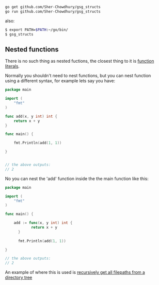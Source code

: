```bash
go get github.com/Sher-Chowdhury/gsg_structs
go run github.com/Sher-Chowdhury/gsg_structs
```

also: 

```bash
$ export PATH=$PATH:~/go/bin/
$ gsg_structs

```



## Nested functions

There is no such thing as nested fuctions, the closest thing to it is [function literals](https://golang.org/ref/spec#Function_literals). 


Normally you shouldn't need to nest functions, but you can nest function using a different syntax, for example lets say you have:


```go
package main

import (
	"fmt"
)

func add(x, y int) int {
	return x + y
}

func main() {

	fmt.Println(add(1, 1))

}


// the above outputs:
// 2
```

No you can nest the 'add' function inside the the main function like this:


```go
package main

import (
	"fmt"
)

func main() {

    add := func(x, y int) int {
	   		return x + y
	  }
    
	  fmt.Println(add(1, 1))

}

// the above outputs:
// 2
```

An example of where this is used is [recursively get all filepaths from a directory tree](https://www.google.com/search?q=golange+recursively+get+all+files+in+a+directory&oq=golange+recursively+get+all+files+in+a+directory&aqs=chrome..69i57j0.23531j0j7&sourceid=chrome&ie=UTF-8)
